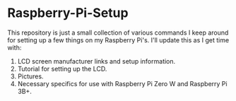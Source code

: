 # Raspberry-Pi-Setup
This repository is just a small collection of various commands I keep around for setting up a few things on my Raspberry Pi's.
I'll update this as I get time with:
1.  LCD screen manufacturer links and setup information.
2.  Tutorial for setting up the LCD.
3.  Pictures.
4.  Necessary specifics for use with Raspberry Pi Zero W and Raspberry Pi 3B+.
